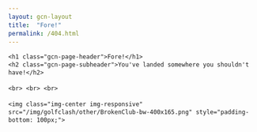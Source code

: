 ```yaml
---
layout: gcn-layout
title:  "Fore!"
permalink: /404.html
---
```


<div class="row">

  <div class="col-lg-8 col-lg-offset-2 col-md-10 col-md-offset-1 col-sm-12">

    <h1 class="gcn-page-header">Fore!</h1>
    <h2 class="gcn-page-subheader">You've landed somewhere you shouldn't have!</h2>

    <br> <br> <br>

    <img class="img-center img-responsive" src="/img/golfclash/other/BrokenClub-bw-400x165.png" style="padding-bottom: 100px;">

  </div>

</div>
